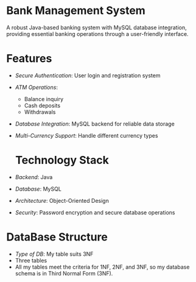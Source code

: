  # Bank Management System

A robust Java-based banking system with MySQL database integration, providing essential banking operations through a user-friendly interface.

#  Features

- *Secure Authentication*: User login and registration system
  
- *ATM Operations*: 
  - Balance inquiry
  - Cash deposits
  - Withdrawals
    
- *Database Integration*: MySQL backend for reliable data storage
  
- *Multi-Currency Support*: Handle different currency types

  # Technology Stack

- *Backend*: Java
- *Database*: MySQL
- *Architecture*: Object-Oriented Design
- *Security*: Password encryption and secure database operations

# DataBase Structure
- *Type of DB*: My table suits 3NF
- Three tables
- All my tables meet the criteria for 1NF, 2NF, and 3NF, so my database schema is in Third Normal Form (3NF). 
